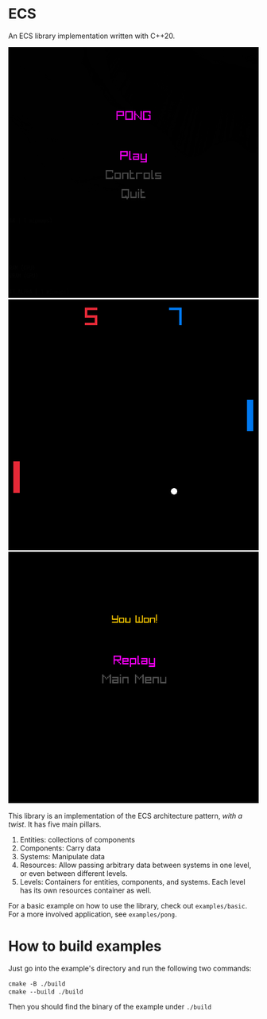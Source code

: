 # ECS 
An ECS library implementation written with C++20.

<div style="text-align:center">
  <img src="images/main_menu.png" alt="Main menu preview">
</div>

<div style="text-align:center">
  <img src="images/main_game.png" alt="Main game preview">
</div>

<div style="text-align:center">
  <img src="images/win_screen.png" alt="Win screen preview">
</div>

This library is an implementation of the ECS architecture pattern, _with a twist_. It has five main pillars.
1. Entities: collections of components
2. Components: Carry data 
3. Systems: Manipulate data
4. Resources: Allow passing arbitrary data between systems in one level, or even between different levels.
5. Levels: Containers for entities, components, and systems. Each level has its own resources container as well.

For a basic example on how to use the library, check out `examples/basic`. For a more involved application, see `examples/pong`.

# How to build examples
Just go into the example's directory and run the following two commands:
```
cmake -B ./build
cmake --build ./build
```

Then you should find the binary of the example under `./build`

